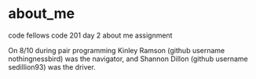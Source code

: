 # about_me
code fellows code 201 day 2 about me assignment 

On 8/10 during pair programming Kinley Ramson (github username nothingnessbird) was the navigator, and Shannon Dillon (github username sedillion93) was the driver.
